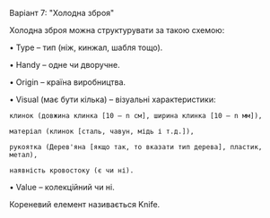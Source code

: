 Варіант 7: "Холодна зброя" 


Холодна зброя можна структурувати за такою схемою: 

• Type – тип (ніж, кинжал, шабля тощо). 

• Handy – одне чи дворучне. 

• Origin – країна виробництва. 

• Visual (має бути кілька) – візуальні характеристики: 

    клинок (довжина клинка [10 – n см], ширина клинка [10 – n мм]), 
    
    матеріал (клинок [сталь, чавун, мідь і т.д.]), 
    
    рукоятка (Дерев'яна [якщо так, то вказати тип дерева], пластик, метал), 
    
    наявність кровостоку (є чи ні). 
    
• Value – колекційний чи ні. 

Кореневий елемент називається Knife.
